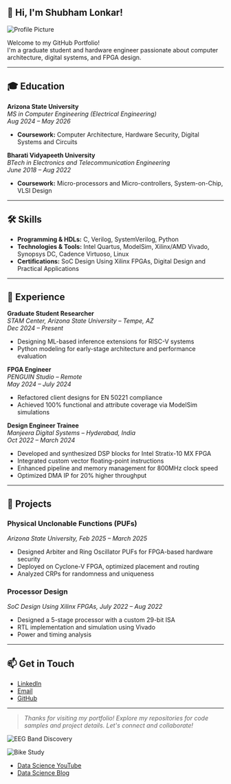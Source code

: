 ## 👋 Hi, I'm Shubham Lonkar!
![Profile Picture](/assets/img/head_shot.jpg)

Welcome to my GitHub Portfolio!  
I'm a graduate student and hardware engineer passionate about computer architecture, digital systems, and FPGA design.

---

## 🎓 Education

**Arizona State University**  
*MS in Computer Engineering (Electrical Engineering)*  
_Aug 2024 – May 2026_  
- **Coursework:** Computer Architecture, Hardware Security, Digital Systems and Circuits

**Bharati Vidyapeeth University**  
*BTech in Electronics and Telecommunication Engineering*  
_June 2018 – Aug 2022_  
- **Coursework:** Micro-processors and Micro-controllers, System-on-Chip, VLSI Design

---

## 🛠️ Skills

- **Programming & HDLs:** C, Verilog, SystemVerilog, Python
- **Technologies & Tools:** Intel Quartus, ModelSim, Xilinx/AMD Vivado, Synopsys DC, Cadence Virtuoso, Linux
- **Certifications:** SoC Design Using Xilinx FPGAs, Digital Design and Practical Applications

---

## 💼 Experience

**Graduate Student Researcher**  
*STAM Center, Arizona State University – Tempe, AZ*  
_Dec 2024 – Present_  
- Designing ML-based inference extensions for RISC-V systems  
- Python modeling for early-stage architecture and performance evaluation

**FPGA Engineer**  
*PENGUIN Studio – Remote*  
_May 2024 – July 2024_  
- Refactored client designs for EN 50221 compliance  
- Achieved 100% functional and attribute coverage via ModelSim simulations

**Design Engineer Trainee**  
*Manjeera Digital Systems – Hyderabad, India*  
_Oct 2022 – March 2024_  
- Developed and synthesized DSP blocks for Intel Stratix-10 MX FPGA  
- Integrated custom vector floating-point instructions  
- Enhanced pipeline and memory management for 800MHz clock speed  
- Optimized DMA IP for 20% higher throughput

---

## 🚀 Projects

### Physical Unclonable Functions (PUFs)  
*Arizona State University, Feb 2025 – March 2025*  
- Designed Arbiter and Ring Oscillator PUFs for FPGA-based hardware security  
- Deployed on Cyclone-V FPGA, optimized placement and routing  
- Analyzed CRPs for randomness and uniqueness

### Processor Design  
*SoC Design Using Xilinx FPGAs, July 2022 – Aug 2022*  
- Designed a 5-stage processor with a custom 29-bit ISA  
- RTL implementation and simulation using Vivado  
- Power and timing analysis

---

## 📫 Get in Touch

- [LinkedIn](https://www.linkedin.com/in/shubhamlonkar)  
- [Email](mailto:shubhamlonkar009@gmail.com)  
- [GitHub](https://github.com/shubham-lonkar)

---

> _Thanks for visiting my portfolio! Explore my repositories for code samples and project details. Let's connect and collaborate!_

![EEG Band Discovery](/assets/img/eeg_band_discovery.jpeg)

![Bike Study](/assets/img/bike_study.jpeg)

- [Data Science YouTube](https://www.youtube.com/channel/UCa9gErQ9AE5jT2DZLjXBIdA)
- [Data Science Blog](https://medium.com/@shawhin)
